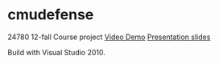 cmudefense
==========

24780 12-fall Course project
[Video Demo](https://www.youtube.com/watch?v=k-BrzhV_u4Q&feature=youtube_gdata)
[Presentation slides](https://github.com/fionaarmstrong/cmudefense/blob/master/Final%20Presentation.pdf)


Build with Visual Studio 2010.

